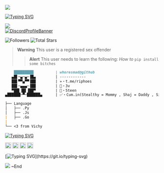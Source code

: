 <img src="https://cdn.discordapp.com/attachments/949420334803714068/967909661166694400/4AF84FE9-EBE7-420C-B68D-5FDC5A47591A.gif"></code></a>

[![Typing SVG](https://readme-typing-svg.herokuapp.com?font=Yellowtail&duration=4000&color=730ACD&lines=Karma)](https://git.io/typing-svg)

![](https://komarev.com/ghpvc/?username=Ratsuyo&color=blueviolet)
<br>
[![DiscordProfileBanner](https://discord.c99.nl/widget/theme-1/988831661724692521.png)](https://discord.com)

<p align="left">
  <img alt="Followers" src="https://img.shields.io/github/followers/whoresmad?style=for-the-badge&logo=stylelint&color=blueviolet">
  <img alt="Total Stars" src="https://img.shields.io/github/stars/whoresmad?style=for-the-badge&logo=Streamlit&color=blueviolet">
</p>

> **Warning**
> This user is a registered sex offender
> > **Alert**
> This user needs to learn the following: *How to* ```pip install some bitches```
```md
    █████████          | whoresmad@github
   ▄█▌─▄─▄─▐█▄         | ------------
   ██▌▀▀▄▀▀▐██         | ✈️・t.me/riphoes
   ██▌─▄▄▄─▐██         | 📧・3v
   ▀██▌▐█▌▐██▀         | 📝・5teen
▄██████─▀─██████▄      | ✅・Cum.in(Stealthy = Mommy , Shaj = Daddy , Siegfried = Granny , Dreamy = sexy , Hunolog = pro haxor + pls no mad anymore at me UwU , ui = my sex slave , Rayan = stepdaddy , Gulab = stepmommy , Fabio = Sexy + Hot , Merkz = my AHDH negrou , TrixTM = blacc , itroublve = troublebouble , blaststar/tech_support = my idol UwU , tos nigger = my son (me proud) , ichhacke = unjailed🥳)

├── Language
│   ├── .Py
│   ├── .Js
|   ├── .Go
|
└── <3 from Vichy
```
[![Typing SVG](https://readme-typing-svg.herokuapp.com?duration=4000&color=6D67F7&background=FFFFFF00&lines=Socials)](https://git.io/typing-svg)
  <p style="text-align: left;"align="left"><a href="https://discord.com/invite/CXe7A9UYcy"><code><img alt="DMDGO's Server" height="20" src="https://www.naperville203.org/cms/lib/IL01904881/Centricity/Domain/1712/discord_metro_icon_by_destuert_dbtif5j-fullview.jpg"></code></a> <a href="https://www.instagram.com/struukzwashere/"><code><img alt="Memeoverdose's Instagram" height="20" src="https://leesbevorderingindeklas.nl/wp-content/uploads/2020/11/Instagram-logo.png"></code></a> <a href="https://discord.gg/J3tfPjpfnc"><code><img alt="7teen's Server" height="20" src="https://cdn.discordapp.com/avatars/982690490182946926/8418296a9209f22693cc1788a17076c5.png?size=1024"></code></a> <a href="https://t.me/riphoes"><code><img alt="Struukz's Telegram" height="20" src="https://c.tenor.com/QPDizCpJetAAAAAj/%D1%82%D0%B5%D0%BB%D0%B5%D0%B3%D1%80%D0%B0%D0%BC-%D1%81%D0%BE%D0%BE%D0%B1%D1%89%D0%B5%D0%BD%D0%B8%D0%B5.png"></code></a></p>

[![Typing SVG](https://readme-typing-svg.herokuapp.com?duration=2100&color=F7C433&lines=Have+something+to+say%3F;Without..;genuine+legally+accepted+proof%3F;Talk+to+my+dick.)](https://git.io/typing-svg)

<img src="https://cdn.discordapp.com/attachments/949420334803714068/980392928717455370/fa057582f44b477206a32e255bb8ca18.gif"></code></a> ~End
